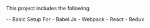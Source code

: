 This project includes the following

-- Basic Setup For
    - Babel Js
    - Webpack
    - React
    - Redux